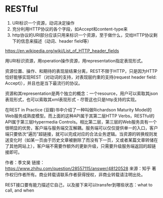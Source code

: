 RESTful
===================
1. URI标识一个资源，动词决定操作
2. 充分利用HTTP协议的各个字段，如Accept和content-type来
3. http协议的URI部分应该只用来标识一个资源，至于做什么，交给HTTP协议剩下的信息来描述（动词、header field等）

https://en.wikipedia.org/wiki/List_of_HTTP_header_fields


用URI标识资源，用operation操作资源，用representation指定表现形式。

资源位置、操作、和期待的表现层结果分离，REST不限于HTTP，只是因为HTTP恰好能够实现REST（对动词的支持，对表现层约束的支持(request header field: Accept)），并且也是当下最流行的协议。

资源和其representation是两个独立的概念：一个resource，用户可以索取其json表现形式，也可以索取其xml表现形式 - 尽管这也只是http支持的实现。


在REST in Practice (豆瓣)书中介绍了一种叫做Richardson Maturity Model的Web服务成熟度模型。而上面的这种API属于其第二层HTTP Verbs，RESTful的API属于第三层Hypermedia Controls。相比第二层，第三层的Web服务具有一个很明显的优势，客户端与服务端交互解耦。服务端可以仅仅提供单一的入口，客户端只要依次“遍历”超链接，就可以完成对应的合法业务逻辑。当资源的转换规则发送变化时（如某一页由于历史文章被删除了而没有下一页，又或者某篇文章转储在了其他网站上），客户端不需要作额外的更新升级，只需要升级服务端返回的超链接即可。

作者：季文昊
链接：https://www.zhihu.com/question/28557115/answer/48120528
来源：知乎
著作权归作者所有。商业转载请联系作者获得授权，非商业转载请注明出处。


REST接口要有能力描述它自己，以及接下来可以transfer到哪些状态：what to call, and when

